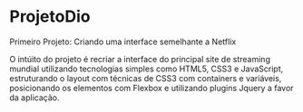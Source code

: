 # ProjetoDio
Primeiro Projeto: Criando uma interface semelhante a Netflix

O intúito do projeto é recriar a interface do principal site de streaming mundial utilizando tecnologias simples como HTML5, CSS3 e JavaScript, estruturando o layout com técnicas de CSS3 com containers e variáveis, posicionando os elementos com Flexbox e utilizando plugins Jquery a favor da aplicação.

